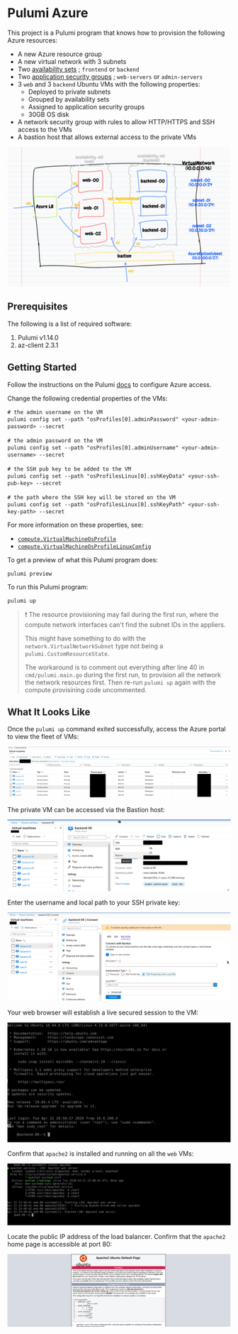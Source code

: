 # Pulumi Azure

This project is a Pulumi program that knows how to provision the following Azure resources:

* A new Azure resource group
* A new virtual network with 3 subnets
* Two
[availability sets](https://docs.microsoft.com/en-us/azure/virtual-machines/windows/tutorial-availability-sets)
; `frontend` or `backend`
* Two
[application security groups](https://docs.microsoft.com/en-us/azure/virtual-network/application-security-groups)
; `web-servers` or `admin-servers`
* 3 `web` and 3 `backend` Ubuntu VMs with the following properties:
  * Deployed to private subnets
  * Grouped by availability sets
  * Assigned to application security groups
  * 30GB OS disk
* A network security group with rules to allow HTTP/HTTPS and SSH access to the
VMs
* A bastion host that allows external access to the private VMs

![Topology](img/topology.png)

## Prerequisites

The following is a list of required software:

1. Pulumi v1.14.0
1. az-client 2.3.1

## Getting Started

Follow the instructions on the Pulumi
[docs](https://www.pulumi.com/docs/intro/cloud-providers/azure/setup/) to
configure Azure access.

Change the following credential properties of the VMs:

```
# the admin username on the VM
pulumi config set --path "osProfiles[0].adminPassword" <your-admin-password> --secret

# the admin password on the VM
pulumi config set --path "osProfiles[0].adminUsername" <your-admin-username> --secret

# the SSH pub key to be added to the VM
pulumi config set --path "osProfilesLinux[0].sshKeyData" <your-ssh-pub-key> --secret

# the path where the SSH key will be stored on the VM
pulumi config set --path "osProfilesLinux[0].sshKeyPath" <your-ssh-key-path> --secret
```

For more information on these properties, see:

* [`compute.VirtualMachineOsProfile`](https://godoc.org/github.com/pulumi/pulumi-azure/sdk/go/azure/compute#VirtualMachineOsProfile)
* [`compute.VirtualMachineOsProfileLinuxConfig`](https://godoc.org/github.com/pulumi/pulumi-azure/sdk/go/azure/compute#VirtualMachineOsProfileLinuxConfig)

To get a preview of what this Pulumi program does:

```
pulumi preview
```

To run this Pulumi program:

```
pulumi up
```

> :exclamation: The resource provisioning may fail during the first run, where
> the compute network interfaces can't find the subnet IDs in the appliers.
>
> This might have something to do with the `network.VirtualNetworkSubnet` type
> not being a `pulumi.CustomResourceState`.
>
> The workaround is to comment out everything after line 40 in
> `cmd/pulumi.main.go` during the first run, to provision all the network
> the network resources first. Then re-run `pulumi up` again with the compute
> provisining code uncommented.

## What It Looks Like

Once the `pulumi up` command exited successfully, access the Azure portal to
view the fleet of VMs:

![VM fleet](img/azure-vm-fleet.png)

The private VM can be accessed via the Bastion host:

![Connect via Bastion](img/azure-bastion-connect-00.png)

Enter the username and local path to your SSH private key:

![Connect via Bastion authentication](img/azure-bastion-connect-01.png)

Your web browser will establish a live secured session to the VM:

![Connect via Bastion live](img/azure-bastion-connect-02.png)

Confirm that `apache2` is installed and running on all the `web` VMs:

![Apache2 running](img/azure-web-apache2.png)

Locate the public IP address of the load balancer. Confirm that the `apache2`
home page is accessible at port 80:

![Apache2 home](img/azure-web-apache2-home.png)
